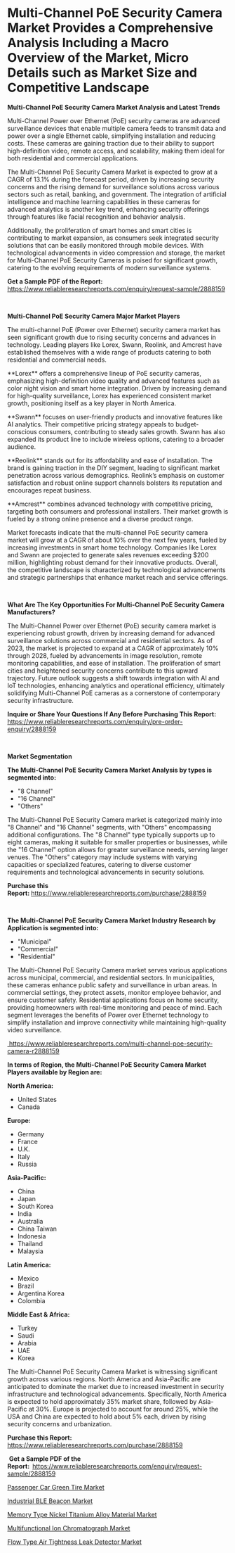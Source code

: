 <p><h1>Multi-Channel PoE Security Camera Market Provides a Comprehensive Analysis Including a Macro Overview of the Market, Micro Details such as Market Size and Competitive Landscape</h1></p><p><strong>Multi-Channel PoE Security Camera Market Analysis and Latest Trends</strong></p>
<p><p>Multi-Channel Power over Ethernet (PoE) security cameras are advanced surveillance devices that enable multiple camera feeds to transmit data and power over a single Ethernet cable, simplifying installation and reducing costs. These cameras are gaining traction due to their ability to support high-definition video, remote access, and scalability, making them ideal for both residential and commercial applications.</p><p>The Multi-Channel PoE Security Camera Market is expected to grow at a CAGR of 13.1% during the forecast period, driven by increasing security concerns and the rising demand for surveillance solutions across various sectors such as retail, banking, and government. The integration of artificial intelligence and machine learning capabilities in these cameras for advanced analytics is another key trend, enhancing security offerings through features like facial recognition and behavior analysis. </p><p>Additionally, the proliferation of smart homes and smart cities is contributing to market expansion, as consumers seek integrated security solutions that can be easily monitored through mobile devices. With technological advancements in video compression and storage, the market for Multi-Channel PoE Security Cameras is poised for significant growth, catering to the evolving requirements of modern surveillance systems.</p></p>
<p><strong>Get a Sample PDF of the Report:&nbsp;</strong> <a href="https://www.reliableresearchreports.com/enquiry/request-sample/2888159?utm_campaign=7&utm_medium=2&utm_source=Github&utm_content=ia&utm_term=14032025&utm_id=multi-channel-poe-security-camera">https://www.reliableresearchreports.com/enquiry/request-sample/2888159</a></p>
<p>&nbsp;</p>
<p><strong>Multi-Channel PoE Security Camera Major Market Players</strong></p>
<p><p>The multi-channel PoE (Power over Ethernet) security camera market has seen significant growth due to rising security concerns and advances in technology. Leading players like Lorex, Swann, Reolink, and Amcrest have established themselves with a wide range of products catering to both residential and commercial needs.</p><p>**Lorex** offers a comprehensive lineup of PoE security cameras, emphasizing high-definition video quality and advanced features such as color night vision and smart home integration. Driven by increasing demand for high-quality surveillance, Lorex has experienced consistent market growth, positioning itself as a key player in North America.</p><p>**Swann** focuses on user-friendly products and innovative features like AI analytics. Their competitive pricing strategy appeals to budget-conscious consumers, contributing to steady sales growth. Swann has also expanded its product line to include wireless options, catering to a broader audience.</p><p>**Reolink** stands out for its affordability and ease of installation. The brand is gaining traction in the DIY segment, leading to significant market penetration across various demographics. Reolink’s emphasis on customer satisfaction and robust online support channels bolsters its reputation and encourages repeat business.</p><p>**Amcrest** combines advanced technology with competitive pricing, targeting both consumers and professional installers. Their market growth is fueled by a strong online presence and a diverse product range.</p><p>Market forecasts indicate that the multi-channel PoE security camera market will grow at a CAGR of about 10% over the next few years, fueled by increasing investments in smart home technology. Companies like Lorex and Swann are projected to generate sales revenues exceeding $200 million, highlighting robust demand for their innovative products. Overall, the competitive landscape is characterized by technological advancements and strategic partnerships that enhance market reach and service offerings.</p></p>
<p>&nbsp;</p>
<p><strong>What Are The Key Opportunities For Multi-Channel PoE Security Camera Manufacturers?</strong></p>
<p><p>The Multi-Channel Power over Ethernet (PoE) security camera market is experiencing robust growth, driven by increasing demand for advanced surveillance solutions across commercial and residential sectors. As of 2023, the market is projected to expand at a CAGR of approximately 10% through 2028, fueled by advancements in image resolution, remote monitoring capabilities, and ease of installation. The proliferation of smart cities and heightened security concerns contribute to this upward trajectory. Future outlook suggests a shift towards integration with AI and IoT technologies, enhancing analytics and operational efficiency, ultimately solidifying Multi-Channel PoE cameras as a cornerstone of contemporary security infrastructure.</p></p>
<p><strong>Inquire or Share Your Questions If Any Before Purchasing This Report:</strong> <a href="https://www.reliableresearchreports.com/enquiry/pre-order-enquiry/2888159?utm_campaign=7&utm_medium=2&utm_source=Github&utm_content=ia&utm_term=14032025&utm_id=multi-channel-poe-security-camera">https://www.reliableresearchreports.com/enquiry/pre-order-enquiry/2888159</a></p>
<p>&nbsp;</p>
<p><strong>Market Segmentation</strong></p>
<p><strong>The Multi-Channel PoE Security Camera Market Analysis by types is segmented into:</strong></p>
<p><ul><li>"8 Channel"</li><li>"16 Channel"</li><li>"Others"</li></ul></p>
<p><p>The Multi-Channel PoE Security Camera market is categorized mainly into "8 Channel" and "16 Channel" segments, with "Others" encompassing additional configurations. The "8 Channel" type typically supports up to eight cameras, making it suitable for smaller properties or businesses, while the "16 Channel" option allows for greater surveillance needs, serving larger venues. The "Others" category may include systems with varying capacities or specialized features, catering to diverse customer requirements and technological advancements in security solutions.</p></p>
<p><strong>Purchase this Report:&nbsp;</strong><a href="https://www.reliableresearchreports.com/purchase/2888159?utm_campaign=7&utm_medium=2&utm_source=Github&utm_content=ia&utm_term=14032025&utm_id=multi-channel-poe-security-camera">https://www.reliableresearchreports.com/purchase/2888159</a></p>
<p>&nbsp;</p>
<p><strong>The Multi-Channel PoE Security Camera Market Industry Research by Application is segmented into:</strong></p>
<p><ul><li>"Municipal"</li><li>"Commercial"</li><li>"Residential"</li></ul></p>
<p><p>The Multi-Channel PoE Security Camera market serves various applications across municipal, commercial, and residential sectors. In municipalities, these cameras enhance public safety and surveillance in urban areas. In commercial settings, they protect assets, monitor employee behavior, and ensure customer safety. Residential applications focus on home security, providing homeowners with real-time monitoring and peace of mind. Each segment leverages the benefits of Power over Ethernet technology to simplify installation and improve connectivity while maintaining high-quality video surveillance.</p></p>
<p><a href="https://www.reliableresearchreports.com/multi-channel-poe-security-camera-r2888159?utm_campaign=7&utm_medium=2&utm_source=Github&utm_content=ia&utm_term=14032025&utm_id=multi-channel-poe-security-camera">&nbsp;https://www.reliableresearchreports.com/multi-channel-poe-security-camera-r2888159</a></p>
<p><strong>In terms of Region, the Multi-Channel PoE Security Camera Market Players available by Region are:</strong></p>
<p>
    <p> <strong> North America: </strong>
        <ul>
            <li>United States</li>
            <li>Canada</li>
        </ul>
        </p> 
    <p> <strong> Europe: </strong>
        <ul>
            <li>Germany</li>
            <li>France</li>
            <li>U.K.</li>
            <li>Italy</li>
            <li>Russia</li>
        </ul>
        </p> 
    <p> <strong> Asia-Pacific: </strong>
        <ul>
            <li>China</li>
            <li>Japan</li>
            <li>South Korea</li>
            <li>India</li>
            <li>Australia</li>
            <li>China Taiwan</li>
            <li>Indonesia</li>
            <li>Thailand</li>
            <li>Malaysia</li>
        </ul>
        </p> 
    <p> <strong> Latin America: </strong>
        <ul>
            <li>Mexico</li>
            <li>Brazil</li>
            <li>Argentina Korea</li>
            <li>Colombia</li>
        </ul>
        </p> 
    <p> <strong> Middle East & Africa: </strong>
        <ul>
            <li>Turkey</li>
            <li>Saudi</li>
            <li>Arabia</li>
            <li>UAE</li>
            <li>Korea</li>
        </ul>
    </p>
    </p>
<p><p>The Multi-Channel PoE Security Camera Market is witnessing significant growth across various regions. North America and Asia-Pacific are anticipated to dominate the market due to increased investment in security infrastructure and technological advancements. Specifically, North America is expected to hold approximately 35% market share, followed by Asia-Pacific at 30%. Europe is projected to account for around 25%, while the USA and China are expected to hold about 5% each, driven by rising security concerns and urbanization.</p></p>
<p><strong>Purchase this Report: </strong><a href="https://www.reliableresearchreports.com/purchase/2888159?utm_campaign=7&utm_medium=2&utm_source=Github&utm_content=ia&utm_term=14032025&utm_id=multi-channel-poe-security-camera">https://www.reliableresearchreports.com/purchase/2888159</a></p>
<p>&nbsp;<strong>Get a Sample PDF of the Report:&nbsp;&nbsp;</strong><a href="https://www.reliableresearchreports.com/enquiry/request-sample/2888159?utm_campaign=7&utm_medium=2&utm_source=Github&utm_content=ia&utm_term=14032025&utm_id=multi-channel-poe-security-camera">https://www.reliableresearchreports.com/enquiry/request-sample/2888159</a></p>
<p><strong></strong></p>
<p><p><a href="https://github.com/vigatoimrene04/Market-Research-Report-List-1/blob/main/passenger-car-green-tire-market.md?utm_campaign=7&utm_medium=2&utm_source=Github&utm_content=ia&utm_term=14032025&utm_id=multi-channel-poe-security-camera">Passenger Car Green Tire Market</a></p><p><a href="https://github.com/gasiorgary79/Market-Research-Report-List-1/blob/main/industrial-ble-beacon-market.md?utm_campaign=7&utm_medium=2&utm_source=Github&utm_content=ia&utm_term=14032025&utm_id=multi-channel-poe-security-camera">Industrial BLE Beacon Market</a></p><p><a href="https://github.com/joubehobock75/Market-Research-Report-List-1/blob/main/memory-type-nickel-titanium-alloy-material-market.md?utm_campaign=7&utm_medium=2&utm_source=Github&utm_content=ia&utm_term=14032025&utm_id=multi-channel-poe-security-camera">Memory Type Nickel Titanium Alloy Material Market</a></p><p><a href="https://github.com/bufkamaiahi7/Market-Research-Report-List-1/blob/main/multifunctional-ion-chromatograph-market.md?utm_campaign=7&utm_medium=2&utm_source=Github&utm_content=ia&utm_term=14032025&utm_id=multi-channel-poe-security-camera">Multifunctional Ion Chromatograph Market</a></p><p><a href="https://github.com/supashcriana/Market-Research-Report-List-1/blob/main/flow-type-air-tightness-leak-detector-market.md?utm_campaign=7&utm_medium=2&utm_source=Github&utm_content=ia&utm_term=14032025&utm_id=multi-channel-poe-security-camera">Flow Type Air Tightness Leak Detector Market</a></p></p>